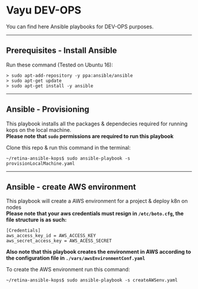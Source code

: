 # Vayu DEV-OPS

You can find here Ansible playbooks for DEV-OPS purposes.

---
## Prerequisites - Install Ansible

Run these command (Tested on Ubuntu 16):

```shell
> sudo apt-add-repository -y ppa:ansible/ansible
> sudo apt-get update
> sudo apt-get install -y ansible
```

---
## Ansible - Provisioning
This playbook installs all the packages & dependecies required for running kops on the local machine.
<BR />
**Please note that `sudo` permissions are required to run this playbook**

Clone this repo & run this command in the terminal:
```shell
~/retina-ansible-kops$ sudo ansible-playbook -s provisionLocalMachine.yaml
```

---
## Ansible - create AWS environment
This playbook will create a AWS environment for a project & deploy k8n on nodes
<BR />
**Please note that your aws credentials must resign in `/etc/boto.cfg`, the file structure is as such:**
```boto
[Credentials]
aws_access_key_id = AWS_ACCESS_KEY
aws_secret_access_key = AWS_ACESS_SECRET
```

**Also note that this playbook creates the environment in AWS according to the configuration file in `./vars/awsEnvironmentConf.yaml`**

To create the AWS environment run this command:
```shell
~/retina-ansible-kops$ sudo ansible-playbook -s createAWSenv.yaml
```


